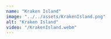 ```yaml
---
name: "Kraken Island"
image: "../../assets/KrakenIsland.png"
alt: "Kraken Island"
video: "/KrakenIsland.webm"
---
```

